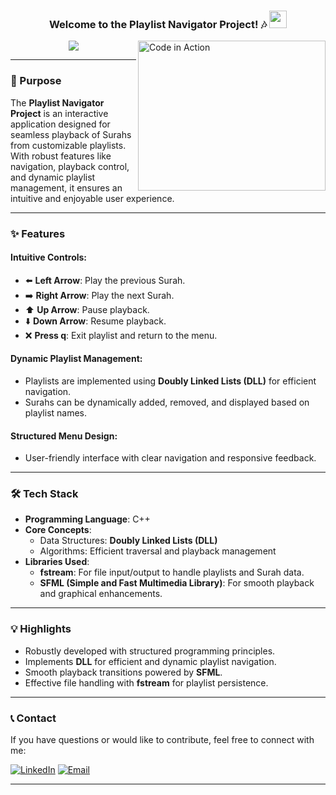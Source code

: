 <h3 align="center">
  Welcome to the Playlist Navigator Project! 🎶
  <img src="https://media.giphy.com/media/hvRJCLFzcasrR4ia7z/giphy.gif" width="28">
</h3>
<img align="right" src="https://media.giphy.com/media/SWoSkN6DxTszqIKEqv/giphy.gif" alt="Code in Action" width="300" height="240">

<!-- Typing SVG by DenverCoder1 - https://github.com/DenverCoder1/readme-typing-svg -->
<p align="center">
  <a href="https://github.com/DenverCoder1/readme-typing-svg">
    <img src="https://readme-typing-svg.herokuapp.com/?lines=Effortless%20Playlist%20Navigation;Built%20with%20C++,%20DLL,%20SFML&font=Fira%20Code&center=true&width=440&height=45&color=0C94D4&vCenter=true&size=22">
  </a>
</p>

---

### 🎯 Purpose
The **Playlist Navigator Project** is an interactive application designed for seamless playback of Surahs from customizable playlists. With robust features like navigation, playback control, and dynamic playlist management, it ensures an intuitive and enjoyable user experience.

---

### ✨ Features

#### **Intuitive Controls:**
- ⬅️ **Left Arrow**: Play the previous Surah.
- ➡️ **Right Arrow**: Play the next Surah.
- ⬆️ **Up Arrow**: Pause playback.
- ⬇️ **Down Arrow**: Resume playback.
- ❌ **Press q**: Exit playlist and return to the menu.

#### **Dynamic Playlist Management:**
- Playlists are implemented using **Doubly Linked Lists (DLL)** for efficient navigation.
- Surahs can be dynamically added, removed, and displayed based on playlist names.

#### **Structured Menu Design:**
- User-friendly interface with clear navigation and responsive feedback.

---

### 🛠 Tech Stack
- **Programming Language**: C++
- **Core Concepts**:
  - Data Structures: **Doubly Linked Lists (DLL)**
  - Algorithms: Efficient traversal and playback management
- **Libraries Used**:
  - **fstream**: For file input/output to handle playlists and Surah data.
  - **SFML (Simple and Fast Multimedia Library)**: For smooth playback and graphical enhancements.

---

### 💡 Highlights
- Robustly developed with structured programming principles.
- Implements **DLL** for efficient and dynamic playlist navigation.
- Smooth playback transitions powered by **SFML**.
- Effective file handling with **fstream** for playlist persistence.

---

### 📞 Contact
If you have questions or would like to contribute, feel free to connect with me:

[![LinkedIn](https://img.shields.io/badge/-LinkedIn-blue?style=flat-square&logo=Linkedin&logoColor=white)](https://linkedin.com/in/your-profile)
[![Email](https://img.shields.io/badge/-Email-red?style=flat-square&logo=Gmail&logoColor=white)](mailto:your-email@example.com)

---
